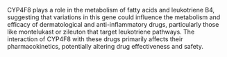 CYP4F8 plays a role in the metabolism of fatty acids and leukotriene B4, suggesting that variations in this gene could influence the metabolism and efficacy of dermatological and anti-inflammatory drugs, particularly those like montelukast or zileuton that target leukotriene pathways. The interaction of CYP4F8 with these drugs primarily affects their pharmacokinetics, potentially altering drug effectiveness and safety.